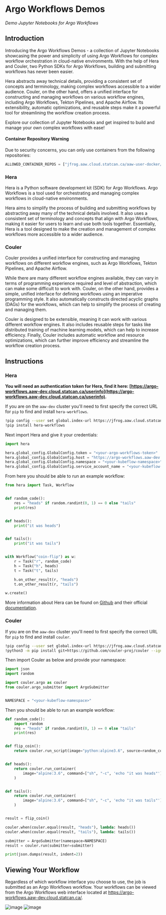 # Argo Workflows Demos

_Demo Jupyter Notebooks for Argo Workflows_

## Introduction

Introducing the Argo Workflows Demos - a collection of Jupyter Notebooks showcasing the power and simplicity of using Argo Workflows for complex workflow orchestration in cloud-native environments. With the help of Hera and Couler, two Python SDKs for Argo Workflows, building and submitting workflows has never been easier.

Hera abstracts away technical details, providing a consistent set of concepts and terminology, making complex workflows accessible to a wider audience. Couler, on the other hand, offers a unified interface for constructing and managing workflows on various workflow engines, including Argo Workflows, Tekton Pipelines, and Apache Airflow. Its extensibility, automatic optimizations, and reusable steps make it a powerful tool for streamlining the workflow creation process.

Explore our collection of Jupyter Notebooks and get inspired to build and manage your own complex workflows with ease!

#### Container Repository Warning

Due to security concerns, you can only use containers from the following repositories:

```python
ALLOWED_CONTAINER_REPOS = ["jfrog.aaw.cloud.statcan.ca/aaw-user-docker/", "k8scc01covidacr.azurecr.io/", "k8scc01covidacrdev.azurecr.io/", "gcr.io/ml-pipeline/frontend:", "gcr.io/ml-pipeline/visualization-server:", "gcr.io/ml-pipeline/kfp-launcher:", "gcr.io/kfserving/sklearnserver", "gcr.io/kfserving/storage-initializer:", "gcr.io/knative-releases/knative.dev/serving", "seldonio/", "docker.io/seldonio/", "docker.io/istio/proxyv2:", "docker.io/bitnami/postgresql:", "gitea/gitea:", "vault:", "hashicorp/vault:", "argoproj/argosay:", "quay.io/argoproj/argoexec:", "siscc/", "docker.io/andrewgaul/s3proxy:", "docker.io/nginxinc/nginx-unprivileged:", "trinodb/trino:", "bitsondatadev/hive-metastore:"]
```

### Hera 

Hera is a Python software development kit (SDK) for Argo Workflows. Argo Workflows is a tool used for orchestrating and managing complex workflows in cloud-native environments.

Hera aims to simplify the process of building and submitting workflows by abstracting away many of the technical details involved. It also uses a consistent set of terminology and concepts that align with Argo Workflows, making it easier for users to learn and use both tools together. Essentially, Hera is a tool designed to make the creation and management of complex workflows more accessible to a wider audience.

### Couler

Couler provides a unified interface for constructing and managing workflows on different workflow engines, such as Argo Workflows, Tekton Pipelines, and Apache Airflow.

While there are many different workflow engines available, they can vary in terms of programming experience required and level of abstraction, which can make some difficult to work with. Couler, on the other hand, provides a simple, unified interface for defining workflows using an imperative programming style. It also automatically constructs directed acyclic graphs (DAGs) for the workflows, which can help to simplify the process of creating and managing them.

Couler is designed to be extensible, meaning it can work with various different workflow engines. It also includes reusable steps for tasks like distributed training of machine learning models, which can help to increase efficiency. Finally, Couler includes automatic workflow and resource optimizations, which can further improve efficiency and streamline the workflow creation process.

## Instructions

### Hera

**You will need an authentication token for Hera, find it here: [https://argo-workflows.aaw-dev.cloud.statcan.ca/userinfo](https://argo-workflows.aaw-dev.cloud.statcan.ca/userinfo).**

If you are on the `aaw-dev` cluster you'll need to first specify the correct URL for `pip` to find and install `hera-workflows`.

```bash
!pip config --user set global.index-url https://jfrog.aaw.cloud.statcan.ca/artifactory/api/pypi/pypi-remote/simple
!pip install hera-workflows
```

Next import Hera and give it your credentials:

```python
import hera

hera.global_config.GlobalConfig.token = "<your-argo-workflows-token>"
hera.global_config.GlobalConfig.host = "https://argo-workflows.aaw-dev.cloud.statcan.ca:443"
hera.global_config.GlobalConfig.namespace = "<your-kubeflow-namespace>"
hera.global_config.GlobalConfig.service_account_name = "<your-kubeflow-profile>"
```

From here you should be able to run an example workflow:

```python
from hera import Task, Workflow


def random_code():
    res = "heads" if random.randint(0, 1) == 0 else "tails"
    print(res)


def heads():
    print("it was heads")


def tails():
    print("it was tails")


with Workflow("coin-flip") as w:
    r = Task("r", random_code)
    h = Task("h", heads)
    t = Task("t", tails)

    h.on_other_result(r, "heads")
    t.on_other_result(r, "tails")

w.create()
```

More information about Hera can be found on [Github](https://github.com/argoproj-labs/hera-workflows) and their official [documentation](https://hera-workflows.readthedocs.io/).


### Couler


If you are on the `aaw-dev` cluster you'll need to first specify the correct URL for `pip` to find and install `couler`.

```bash
!pip config --user set global.index-url https://jfrog.aaw.cloud.statcan.ca/artifactory/api/pypi/pypi-remote/simple
!python3 -m pip install git+https://github.com/couler-proj/couler --ignore-installed
```

Then import Couler as below and provide your namespace:

```python
import json
import random

import couler.argo as couler
from couler.argo_submitter import ArgoSubmitter


NAMESPACE = "<your-kubeflow-namespace>"
```

Then you should be able to run an example workflow:

```python
def random_code():
    import random
    res = "heads" if random.randint(0, 1) == 0 else "tails"
    print(res)


def flip_coin():
    return couler.run_script(image="python:alpine3.6", source=random_code)


def heads():
    return couler.run_container(
        image="alpine:3.6", command=["sh", "-c", 'echo "it was heads"']
    )


def tails():
    return couler.run_container(
        image="alpine:3.6", command=["sh", "-c", 'echo "it was tails"']
    )


result = flip_coin()

couler.when(couler.equal(result, "heads"), lambda: heads())
couler.when(couler.equal(result, "tails"), lambda: tails())

submitter = ArgoSubmitter(namespace=NAMESPACE)
result = couler.run(submitter=submitter)

print(json.dumps(result, indent=2))
```

## Viewing Your Workflow

Regardless of which workflow interface you choose to use, the job is submitted as an Argo Workflows workflow. Your workflows can be viewed from the Argo Workflows  web interface located at https://argo-workflows.aaw-dev.cloud.statcan.ca/.

![image](https://user-images.githubusercontent.com/8212170/221681210-016dccbf-eb07-4977-b7ff-a3f1643257e3.png)
![image](https://user-images.githubusercontent.com/8212170/221681409-4dd1e723-eff4-4e9a-aed9-955ce1b61efb.png)

